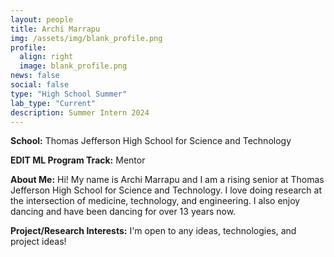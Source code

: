 ```yaml
---
layout: people
title: Archi Marrapu
img: /assets/img/blank_profile.png
profile:
  align: right
  image: blank_profile.png
news: false
social: false
type: "High School Summer"
lab_type: "Current"
description: Summer Intern 2024
---
```


**School:** Thomas Jefferson High School for Science and Technology

**EDIT ML Program Track:**
Mentor

**About Me:**
Hi! My name is Archi Marrapu and I am a rising senior at Thomas Jefferson High School for Science and Technology. I love doing research at the intersection of medicine, technology, and engineering. I also enjoy dancing and have been dancing for over 13 years now. 

**Project/Research Interests:**
I'm open to any ideas, technologies, and project ideas!
    